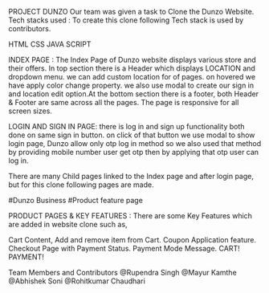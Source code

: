 PROJECT DUNZO
Our team was given a task to Clone the Dunzo Website. Tech stacks used : To create this clone following Tech stack is used by contributors.

HTML
CSS
JAVA SCRIPT

INDEX PAGE :
The Index Page of Dunzo website displays various store and their offers. In top section there is a Header which displays LOCATION and dropdown menu. we can add custom location for of pages. on hovered we have apply color change property. we also use modal to create our sign in and location edit option.At the bottom section there is a footer, both Header & Footer are same across all the pages. The page is responsive for all screen sizes.

LOGIN AND SIGN IN PAGE:
there is log in and sign up functionality both done on same sign in button. on click of that button we use modal to show login page, Dunzo allow only otp log in method
so we also used that method  by providing mobile number user get otp then by applying that otp user can log in. 

There are many Child pages linked to the Index page and after login page, but for this clone following pages are made.

#Dunzo Business 
#Product feature page

PRODUCT PAGES & KEY FEATURES :
There are some Key Features which are added in website clone such as,

Cart Content, Add and remove item from Cart.
Coupon Application feature.
Checkout Page with Payment Status.
Payment Mode Message. CART! PAYMENT!


Team Members and Contributors
@Rupendra Singh
@Mayur Kamthe
@Abhishek Soni
@Rohitkumar Chaudhari
